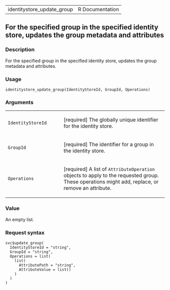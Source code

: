 <table style="width: 100%;">
<tbody>
<tr class="odd">
<td>identitystore_update_group</td>
<td style="text-align: right;">R Documentation</td>
</tr>
</tbody>
</table>

## For the specified group in the specified identity store, updates the group metadata and attributes

### Description

For the specified group in the specified identity store, updates the
group metadata and attributes.

### Usage

    identitystore_update_group(IdentityStoreId, GroupId, Operations)

### Arguments

<table>
<colgroup>
<col style="width: 35%" />
<col style="width: 65%" />
</colgroup>
<tbody>
<tr class="odd">
<td><code
id="identitystore_update_group_:_IdentityStoreId">IdentityStoreId</code></td>
<td><p>[required] The globally unique identifier for the identity
store.</p></td>
</tr>
<tr class="even">
<td><code id="identitystore_update_group_:_GroupId">GroupId</code></td>
<td><p>[required] The identifier for a group in the identity
store.</p></td>
</tr>
<tr class="odd">
<td><code
id="identitystore_update_group_:_Operations">Operations</code></td>
<td><p>[required] A list of <code>AttributeOperation</code> objects to
apply to the requested group. These operations might add, replace, or
remove an attribute.</p></td>
</tr>
</tbody>
</table>

### Value

An empty list.

### Request syntax

    svc$update_group(
      IdentityStoreId = "string",
      GroupId = "string",
      Operations = list(
        list(
          AttributePath = "string",
          AttributeValue = list()
        )
      )
    )
